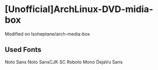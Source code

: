 # [Unofficial]ArchLinux-DVD-midia-box
Modified on Isoheptane/arch-media-box
## Used Fonts
Noto Sans
Noto SansCJK SC
Roboto Mono
DejaVu Sans
